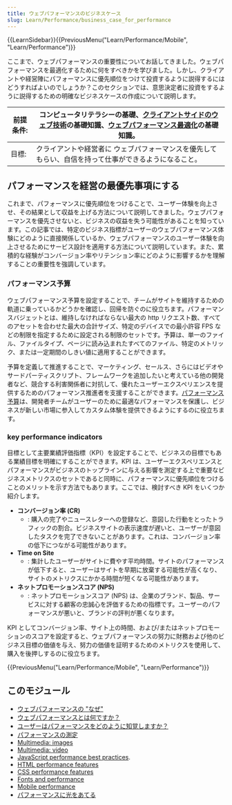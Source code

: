 ```yaml
---
title: ウェブパフォーマンスのビジネスケース
slug: Learn/Performance/business_case_for_performance
---
```


{{LearnSidebar}}{{PreviousMenu("Learn/Performance/Mobile", "Learn/Performance")}}

ここまで、ウェブパフォーマンスの重要性についてお話してきました。ウェブパフォーマンスを最適化するために何をすべきかを学びました。しかし、クライアントや経営陣にパフォーマンスに優先順位をつけて投資するように説得するにはどうすればよいのでしょうか？このセクションでは、意思決定者に投資をするように説得するための明確なビジネスケースの作成について説明します。

| 前提条件: | コンピュータリテラシーの基礎、[クライアントサイドのウェブ技術](/ja/docs/Learn/Getting_started_with_the_web)の基礎知識、[ウェブパフォーマンス最適化](/ja/docs/Web/Performance)の基礎知識。 |
| --------- | ----------------------------------------------------------------------------------------------------------------------------------------------------------------------------------------- |
| 目標:     | クライアントや経営者に ウェブパフォーマンスを優先してもらい、自信を持って仕事ができるようになること。                                                                                     |

## パフォーマンスを経営の最優先事項にする

これまで、パフォーマンスに優先順位をつけることで、ユーザー体験を向上させ、その結果として収益を上げる方法について説明してきました。ウェブパフォーマンスを優先させないと、ビジネスの収益を失う可能性があることを知っています。この記事では、特定のビジネス指標がユーザーのウェブパフォーマンス体験にどのように直接関係しているか、ウェブパフォーマンスのユーザー体験を向上させるためにサービス設計を適用する方法について説明しています。また、累積的な経験がコンバージョン率やリテンション率にどのように影響するかを理解することの重要性を強調しています。

### パフォーマンス予算

ウェブパフォーマンス予算を設定することで、チームがサイトを維持するための軌道に乗っているかどうかを確認し、回帰を防ぐのに役立ちます。パフォーマンスバジェットとは、維持しなければならない最大の http リクエスト数、すべてのアセットを合わせた最大の合計サイズ、特定のデバイスでの最小許容 FPS などの制限を指定するために設定される制限のセットです。予算は、単一のファイル、ファイルタイプ、ページに読み込まれたすべてのファイル、特定のメトリック、または一定期間のしきい値に適用することができます。

予算を定義して推進することで、マーケティング、セールス、さらにはビデオやサードパーティスクリプト、フレームワークを追加したいと考えている他の開発者など、競合する利害関係者に対抗して、優れたユーザーエクスペリエンスを提供するためのパフォーマンス推進者を支援することができます。[パフォーマンス予算](/ja/docs/Web/Performance/Performance_budgets)は、開発者チームがユーザーのために最適なパフォーマンスを保護し、ビジネスが新しい市場に参入してカスタム体験を提供できるようにするのに役立ちます。

### **k**ey **p**erformance **i**ndicators

目標として主要業績評価指標（KPI）を設定することで、ビジネスの目標でもある業績目標を明確にすることができます。KPI は、ユーザーエクスペリエンスとパフォーマンスがビジネスのトップラインに与える影響を測定する上で重要なビジネスメトリクスのセットであると同時に、パフォーマンスに優先順位をつけることのメリットを示す方法でもあります。ここでは、検討すべき KPI をいくつか紹介します。

- **コンバージョン率 (CR)**
  - : 購入の完了やニュースレターへの登録など、意図した行動をとったトラフィックの割合。ビジネスサイトの表示速度が遅いと、ユーザーが意図したタスクを完了できないことがあります。これは、コンバージョン率の低下につながる可能性があります。
- **Time on Site**
  - : 集計したユーザーがサイトに費やす平均時間。サイトのパフォーマンスが低下すると、ユーザーはサイトを早期に放棄する可能性が高くなり、サイトのメトリクスにかかる時間が短くなる可能性があります。
- **ネットプロモーションスコア (NPS)**
  - : ネットプロモーションスコア (NPS) は、企業のブランド、製品、サービスに対する顧客の忠誠心を評価するための指標です。ユーザーのパフォーマンスが悪いと、ブランドの評判が悪くなります。

KPI としてコンバージョン率、サイト上の時間、および/またはネットプロモーションのスコアを設定すると、ウェブパフォーマンスの努力に財務および他のビジネス目標の価値を与え、努力の価値を証明するためのメトリクスを使用して、購入を後押しするのに役立ちます。

{{PreviousMenu("Learn/Performance/Mobile", "Learn/Performance")}}

## このモジュール

- [ウェブパフォーマンスの "なぜ"](/ja/docs/Learn/Performance/why_web_performance)
- [ウェブパフォーマンスとは何ですか？](/ja/docs/Learn/Performance/What_is_web_performance)
- [ユーザーはパフォーマンスをどのように知覚しますか？](/ja/docs/Learn/Performance/Perceived_performance)
- [パフォーマンスの測定](/ja/docs/Learn/Performance/Measuring_performance)
- [Multimedia: images](/ja/docs/Learn/Performance/Multimedia)
- [Multimedia: video](/ja/docs/Learn/Performance/video)
- [JavaScript performance best practices](/ja/docs/Learn/Performance/JavaScript).
- [HTML performance features](/ja/docs/Learn/Performance/HTML)
- [CSS performance features](/ja/docs/Learn/Performance/CSS)
- [Fonts and performance](/ja/docs/Learn/Performance/Fonts)
- [Mobile performance](/ja/docs/Learn/Performance/Mobile)
- [パフォーマンスに光をあてる](/ja/docs/Learn/Performance/business_case_for_performance)
